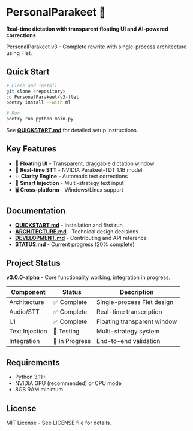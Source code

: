 # PersonalParakeet 🦜

**Real-time dictation with transparent floating UI and AI-powered corrections**

PersonalParakeet v3 - Complete rewrite with single-process architecture using Flet.

## Quick Start

```bash
# Clone and install
git clone <repository>
cd PersonalParakeet/v3-flet
poetry install --with ml

# Run
poetry run python main.py
```

See [**QUICKSTART.md**](docs/QUICKSTART.md) for detailed setup instructions.

## Key Features

- 🎯 **Floating UI** - Transparent, draggable dictation window
- 🎤 **Real-time STT** - NVIDIA Parakeet-TDT 1.1B model
- ✨ **Clarity Engine** - Automatic text corrections
- 🔄 **Smart Injection** - Multi-strategy text input
- 🖥️ **Cross-platform** - Windows/Linux support

## Documentation

- [**QUICKSTART.md**](docs/QUICKSTART.md) - Installation and first run
- [**ARCHITECTURE.md**](docs/ARCHITECTURE.md) - Technical design decisions
- [**DEVELOPMENT.md**](docs/DEVELOPMENT.md) - Contributing and API reference
- [**STATUS.md**](docs/STATUS.md) - Current progress (20% complete)

## Project Status

**v3.0.0-alpha** - Core functionality working, integration in progress.

| Component | Status | Description |
|-----------|---------|-------------|
| Architecture | ✅ Complete | Single-process Flet design |
| Audio/STT | ✅ Complete | Real-time transcription |
| UI | ✅ Complete | Floating transparent window |
| Text Injection | 🚧 Testing | Multi-strategy system |
| Integration | 🚧 In Progress | End-to-end validation |

## Requirements

- Python 3.11+
- NVIDIA GPU (recommended) or CPU mode
- 8GB RAM minimum

## License

MIT License - See LICENSE file for details.